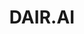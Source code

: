 ---
title: DAIR.AI
tags: [Natural Language Processing,Blogs]
style: fill
color: primary
description: Democratizing Artificial Intelligence Research, Education, and Technologies
external_url: https://dair.ai/posts/
---
